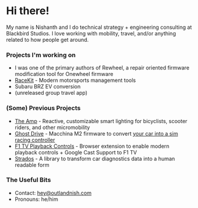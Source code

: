 # Hi there!

My name is Nishanth and I do technical strategy + engineering consulting at Blackbird Studios. I love working with mobility, travel, and/or anything related to how people get around.

### Projects I'm working on

- I was one of the primary authors of Rewheel, a repair oriented firmware modification tool for Onewheel firmware
- [RaceKit](https://github.com/racekit) - Modern motorsports management tools
- Subaru BRZ EV conversion
- (unreleased group travel app)

### (Some) Previous Projects

- [The Amp](https://docs.ridewithamp.com) - Reactive, customizable smart lighting for bicyclists, scooter riders, and other micromobility
- [Ghost Drive](https://github.com/outlandnish/fw-ghost-drive) - Macchina M2 firmware to convert [your car into a sim racing controller](https://outlandnish.com/hacks/ditch-the-sim-rig-use-your-car-instead)
- [F1 TV Playback Controls](https://github.com/outlandnish/ext-f1-tv) - Browser extension to enable modern playback controls + Google Cast Support to F1 TV
- [Strados](https://github.com/outlandnish/strados) - A library to transform car diagnostics data into a human readable form

### The Useful Bits

- Contact: [hey@outlandnish.com](mailto:hey@outlandnish.com)
- Pronouns: he/him

